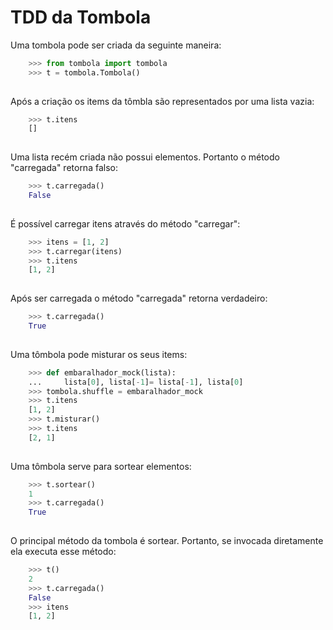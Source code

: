 # TDD da Tombola

Uma tombola pode ser criada da seguinte maneira:

```python
    >>> from tombola import tombola
    >>> t = tombola.Tombola()
    
```

Após a criação os items da tômbla são representados por uma lista vazia:

```python
    >>> t.itens
    []
    
```

Uma lista recém criada não possui elementos. Portanto o método "carregada"
retorna falso:


```python
    >>> t.carregada()
    False
    
```

É possível carregar itens através do método "carregar":

```python
    >>> itens = [1, 2]
    >>> t.carregar(itens)
    >>> t.itens
    [1, 2]
    
```

Após ser carregada o método "carregada" retorna verdadeiro:


```python
    >>> t.carregada()
    True
    
```

Uma tômbola pode misturar os seus items:

```python
    >>> def embaralhador_mock(lista):
    ...     lista[0], lista[-1]= lista[-1], lista[0]
    >>> tombola.shuffle = embaralhador_mock
    >>> t.itens
    [1, 2]
    >>> t.misturar()
    >>> t.itens
    [2, 1]
    
```

Uma tômbola serve para sortear elementos:

```python
    >>> t.sortear()
    1
    >>> t.carregada()
    True
    
```

O principal método da tombola é sortear. Portanto, se invocada diretamente
ela executa esse método:

```python
    >>> t()
    2
    >>> t.carregada()
    False
    >>> itens
    [1, 2]

```
